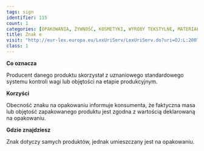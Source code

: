 ```yaml
---
tags: sign
identifier: 115
count: 1
categories: [OPAKOWANIA, ŻYWNOŚĆ, KOSMETYKI, WYROBY TEKSTYLNE, MATERIAŁY BUDOWLANE, URZĄDZENIA ELEKTRYCZNE I ELEKTRONICZNE, ZABAWKI, ODPADY]
title: Znak e
visit: "http://eur-lex.europa.eu/LexUriServ/LexUriServ.do?uri=OJ:L:2007:247:0017:0020:PL:PDF"
class: 1
---
```

**Co oznacza**

Producent danego produktu skorzystał z uznaniowego standardowego systemu kontroli wagi lub objętości na etapie produkcyjnym.

**Korzyści**

Obecność znaku na opakowaniu informuje konsumenta, że faktyczna masa lub objętość zapakowanego produktu jest zgodna z wartością deklarowaną na opakowaniu.

**Gdzie znajdziesz**

Znak dotyczy samych produktów, jednak umieszczany jest na opakowaniu.
